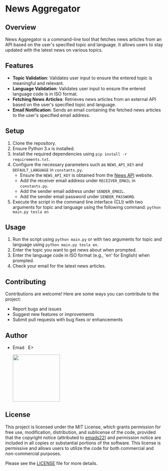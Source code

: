 # News Aggregator

## Overview
News Aggregator is a command-line tool that fetches news articles from an API based on the user's specified topic and language. It allows users to stay updated with the latest news on various topics.

## Features
- **Topic Validation**: Validates user input to ensure the entered topic is meaningful and relevant.
- **Language Validation**: Validates user input to ensure the entered language code is in ISO format.
- **Fetching News Articles**: Retrieves news articles from an external API based on the user's specified topic and language.
- **Email Notification**: Sends an email containing the fetched news articles to the user's specified email address.

## Setup
1. Clone the repository.
2. Ensure Python 3.x is installed.
3. Install the required dependencies using `pip install -r requirements.txt`.
4. Configure the necessary parameters such as `NEWS_API_KEY` and `DEFAULT_LANGUAGE` in `constants.py`.
   - Ensure the `NEWS_API_KEY` is obtained from the [News API](https://newsapi.org/) website.
   - Add the receiver email address under `RECEIVER_EMAIL` in `constants.py`.
   - Add the sender email address under `SENDER_EMAIL`.
   - Add the sender email password under `SENDER_PASSWORD`.
5. Execute the script in the command line interface (CLI) with two arguments for topic and language using the following command: `python main.py tesla en`

## Usage
1. Run the script using `python main.py` or with two arguments for topic and language using `python main.py tesla en`.
2. Enter the topic you want to get news about when prompted.
3. Enter the language code in ISO format (e.g., 'en' for English) when prompted.
4. Check your email for the latest news articles.

## Contributing
Contributions are welcome! Here are some ways you can contribute to the project:
- Report bugs and issues
- Suggest new features or improvements
- Submit pull requests with bug fixes or enhancements

## Author
- Emad &nbsp; E>
  
  [<img src="https://img.shields.io/badge/GitHub-Profile-blue?logo=github" width="150">](https://github.com/emads22)

## License
This project is licensed under the MIT License, which grants permission for free use, modification, distribution, and sublicense of the code, provided that the copyright notice (attributed to [emads22](https://github.com/emads22)) and permission notice are included in all copies or substantial portions of the software. This license is permissive and allows users to utilize the code for both commercial and non-commercial purposes.

Please see the [LICENSE](LICENSE) file for more details.

